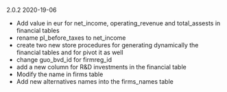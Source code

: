 2.0.2 2020-19-06
   - Add value in eur for net_income,  operating_revenue and total_assests in financial tables
   - rename pl_before_taxes to net_income
   - create two new store procedures for generating dynamically the financial tables and for pivot it as well
   - change guo_bvd_id for firmreg_id
   - add a new column for R&D investments in the financial table
   - Modify the name in firms table
   - Add new alternatives names into the firms_names table

